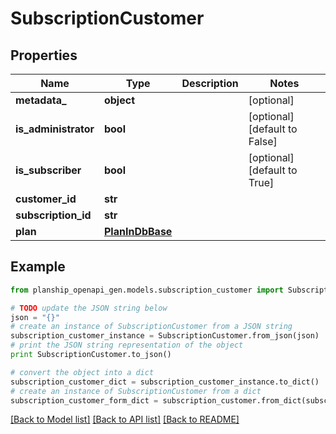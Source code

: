 # SubscriptionCustomer


## Properties
Name | Type | Description | Notes
------------ | ------------- | ------------- | -------------
**metadata_** | **object** |  | [optional] 
**is_administrator** | **bool** |  | [optional] [default to False]
**is_subscriber** | **bool** |  | [optional] [default to True]
**customer_id** | **str** |  | 
**subscription_id** | **str** |  | 
**plan** | [**PlanInDbBase**](PlanInDbBase.md) |  | 

## Example

```python
from planship_openapi_gen.models.subscription_customer import SubscriptionCustomer

# TODO update the JSON string below
json = "{}"
# create an instance of SubscriptionCustomer from a JSON string
subscription_customer_instance = SubscriptionCustomer.from_json(json)
# print the JSON string representation of the object
print SubscriptionCustomer.to_json()

# convert the object into a dict
subscription_customer_dict = subscription_customer_instance.to_dict()
# create an instance of SubscriptionCustomer from a dict
subscription_customer_form_dict = subscription_customer.from_dict(subscription_customer_dict)
```
[[Back to Model list]](../README.md#documentation-for-models) [[Back to API list]](../README.md#documentation-for-api-endpoints) [[Back to README]](../README.md)


